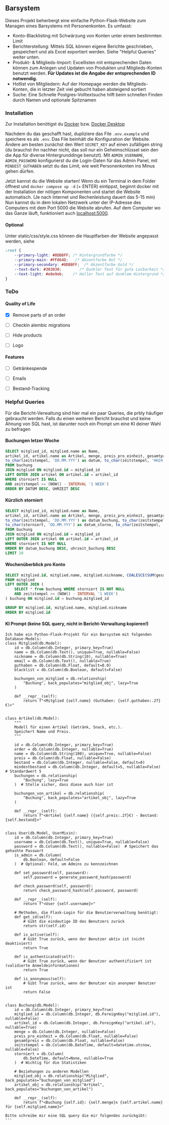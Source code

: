 ## Barsystem
Dieses Projekt beherbergt eine einfache Python-Flask-Website zum Managen eines Barsystems mit Personenkonten.
Es umfasst:
- Konto-Blacklisting mit Schwärzung von Konten unter einem bestimmten Limit
- Berichterstellung: Mittels SQL können eigene Berichte geschrieben, gespeichert und als Excel exportiert werden. Siehe "Helpful Queries" weiter unten.
- Produkt- & Mitglieds-Import: Excellisten mit entsprechenden Daten können zum Anlegen und Updaten von Produkten und Mitglieds-Konten benutzt werden. **Für Updates ist die Angabe der entsprechenden ID notwendig.**
- Hotlist von Mitgliedern: Auf der Homepage werden die Mitglieds-Konten, die in letzter Zeit viel gebucht haben absteigend sortiert
- Suche: Eine Schnelle Postgres-Volltextsuche hilft beim schnellen Finden durch Namen und optionale Spitznamen


### Installation
Zur Installation benötigst du [Docker](https://docs.docker.com/engine/install/) bzw. [Docker Desktop](https://docs.docker.com/desktop/setup/install/windows-install/)

Nachdem du das geschafft hast, dupliziere das File `.env.example` und speichere es als `.env`. Das File beinhält die Konfiguration der Website. Ändere am besten zunächst den Wert `SECRET_KEY` auf einen zufälligen string (du brauchst ihn nachher nicht, das soll nur ein Geheimschlüssel sein den die App für diverse Hintergrunddinge benutzt). Mit `ADMIN_USERNAME`, `ADMIN_PASSWORD` konfigurierst du die Login-Daten für das Admin Panel, mit `MINDEST_GUTHABEN` setzt du das Limit, wie weit Personenkonten ins Minus gehen dürfen.

Jetzt kannst du die Website starten! Wenn du ein Terminal in dem Folder öffnest und `docker compose up -d` (+ ENTER) eintippst, beginnt docker mit der Installation der nötigen Komponenten und startet die Website automatisch. (Je nach Internet und Rechenleistung dauert das 5-15 min) Nun kannst du in dem lokalen Netzwerk unter der IP-Adresse des Computers mit dem Port 5000 die Website abrufen. Auf dem Computer wo das Ganze läuft, funktioniert auch [localhost:5000](http://localhost:5000).

#### Optional
Unter static/css/style.css können die Hauptfarben der Website angepasst werden, siehe

```css
:root {
    --primary-light: #8DB8FF; /* Hintergrundfarbe */
    --primary-main: #FF864D;   /* Akzentfarbe Rot */
    --primary-secondary: #8DB8FF;  /* Akzentfarbe Gold */
    --text-dark: #303030;        /* Dunkler Text für gute Lesbarkeit */
    --text-light: #e8e9eb;    /* Heller Text auf dunklem Hintergrund */
}
```

### ToDo
#### Quality of Life
- [x] Remove parts of an order
- [ ] Checkin alembic migrations
- [ ] Hide products
- [ ] Logo



#### Features
- [ ] Getränkespende
- [ ] Emails
- [ ] Bestand-Tracking




### Helpful Queries
Für die Bericht-Verwaltung sind hier mal ein paar Queries, die prbly häufiger gebraucht werden.
Falls du einen weiteren Bericht brauchst und keine Ahnung von SQL hast, ist darunter noch ein Prompt um eine KI deiner Wahl zu befragen

#### Buchungen letzer Woche
```sql
SELECT mitglied_id, mitglied.name as Name, 
artikel_id, artikel.name as Artikel, menge, preis_pro_einheit, gesamtpreis, 
to_char(zeitstempel, 'DD.MM.YYY') as datum, to_char(zeitstempel, 'HH24:MI') as uhrzeit
FROM buchung
JOIN mitglied ON mitglied.id = mitglied_id
LEFT OUTER JOIN artikel ON artikel.id = artikel_id
WHERE storniert IS NULL
AND zeitstempel >= (NOW() - INTERVAL '1 WEEK')
ORDER BY DATUM DESC, UHRZEIT DESC
```

#### Kürzlich storniert
```sql
SELECT mitglied_id, mitglied.name as Name, 
artikel_id, artikel.name as Artikel, menge, preis_pro_einheit, gesamtpreis, 
to_char(zeitstempel, 'DD.MM.YYY') as datum_buchung, to_char(zeitstempel, 'HH24:MI') as uhrzeit_buchung,
to_char(storniert, 'DD.MM.YYY') as datum_storno, to_char(zeitstempel, 'HH24:MI') as uhrzeit_storno
FROM buchung
JOIN mitglied ON mitglied.id = mitglied_id
LEFT OUTER JOIN artikel ON artikel.id = artikel_id
WHERE storniert IS NOT NULL
ORDER BY datum_buchung DESC, uhrzeit_buchung DESC
LIMIT 20
```

#### Wochenüberblick pro Konto
```sql
SELECT mitglied.id, mitglied.name, mitglied.nickname, COALESCE(SUM(gesamtpreis), 0) as summe
FROM mitglied 
LEFT OUTER JOIN (
    SELECT * from buchung WHERE storniert IS NOT NULL
    AND zeitstempel >= (NOW() - INTERVAL '1 WEEK')
) buchung ON mitglied.id = buchung.mitglied_id

GROUP BY mitglied.id, mitglied.name, mitglied.nickname
ORDER BY mitglied.id
```

 
#### KI Prompt (keine SQL query, nicht in Bericht-Verwaltung kopieren!)
```
Ich habe ein Python-Flask-Projekt für ein Barsystem mit folgenden Database-Models:
class Mitglied(db.Model):
    id = db.Column(db.Integer, primary_key=True)
    name = db.Column(db.Text(), unique=True, nullable=False)
    nickname = db.Column(db.String(10), nullable=True)
    email = db.Column(db.Text(), nullable=True)
    guthaben = db.Column(db.Float, default=0.0)
    blacklist = db.Column(db.Boolean, default=False)

    buchungen_von_mitglied = db.relationship(
        "Buchung", back_populates="mitglied_obj", lazy=True
    )

    def __repr__(self):
        return f"<Mitglied {self.name} (Guthaben: {self.guthaben:.2f}€)>"


class Artikel(db.Model):
    """
    Modell für einen Artikel (Getränk, Snack, etc.).
    Speichert Name und Preis.
    """

    id = db.Column(db.Integer, primary_key=True)
    order = db.Column(db.Integer, nullable=True)
    name = db.Column(db.String(100), unique=True, nullable=False)
    preis = db.Column(db.Float, nullable=False)
    bestand = db.Column(db.Integer, nullable=False, default=0)
    mindestbestand = db.Column(db.Integer, default=5, nullable=False)  # Standardwert 5
    buchungen = db.relationship(
        "Buchung", lazy=True
    )  # Stelle sicher, dass diese auch hier ist

    buchungen_von_artikel = db.relationship(
        "Buchung", back_populates="artikel_obj", lazy=True
    )

    def __repr__(self):
        return f"<Artikel {self.name} ({self.preis:.2f}€) - Bestand: {self.bestand}>"


class User(db.Model, UserMixin):
    id = db.Column(db.Integer, primary_key=True)
    username = db.Column(db.Text(), unique=True, nullable=False)
    password = db.Column(db.Text(), nullable=False)  # Speichert das gehashte Passwort
    is_admin = db.Column(
        db.Boolean, default=False
    )  # Optional: Feld, um Admins zu kennzeichnen

    def set_password(self, password):
        self.password = generate_password_hash(password)

    def check_password(self, password):
        return check_password_hash(self.password, password)

    def __repr__(self):
        return f"<User {self.username}>"

    # Methoden, die Flask-Login für die Benutzerverwaltung benötigt:
    def get_id(self):
        # Gibt die eindeutige ID des Benutzers zurück
        return str(self.id)

    def is_active(self):
        # Gibt True zurück, wenn der Benutzer aktiv ist (nicht deaktiviert)
        return True

    def is_authenticated(self):
        # Gibt True zurück, wenn der Benutzer authentifiziert ist (validierte Anmeldeinformationen)
        return True

    def is_anonymous(self):
        # Gibt True zurück, wenn der Benutzer ein anonymer Benutzer ist
        return False


class Buchung(db.Model):
    id = db.Column(db.Integer, primary_key=True)
    mitglied_id = db.Column(db.Integer, db.ForeignKey("mitglied.id"), nullable=False)
    artikel_id = db.Column(db.Integer, db.ForeignKey("artikel.id"), nullable=True)
    menge = db.Column(db.Integer, nullable=False)
    preis_pro_einheit = db.Column(db.Float, nullable=False)
    gesamtpreis = db.Column(db.Float, nullable=False)
    zeitstempel = db.Column(db.DateTime, default=datetime.utcnow, nullable=False)
    storniert = db.Column(
        db.DateTime, default=None, nullable=True
    )  # Wichtig für die Statistiken

    # Beziehungen zu anderen Modellen
    mitglied_obj = db.relationship("Mitglied", back_populates="buchungen_von_mitglied")
    artikel_obj = db.relationship("Artikel", back_populates="buchungen_von_artikel")

    def __repr__(self):
        return f"<Buchung {self.id}: {self.menge}x {self.artikel.name} für {self.mitglied.name}>"

Bitte schreibe mir eine SQL query die mir folgendes zurückgibt:
'''
